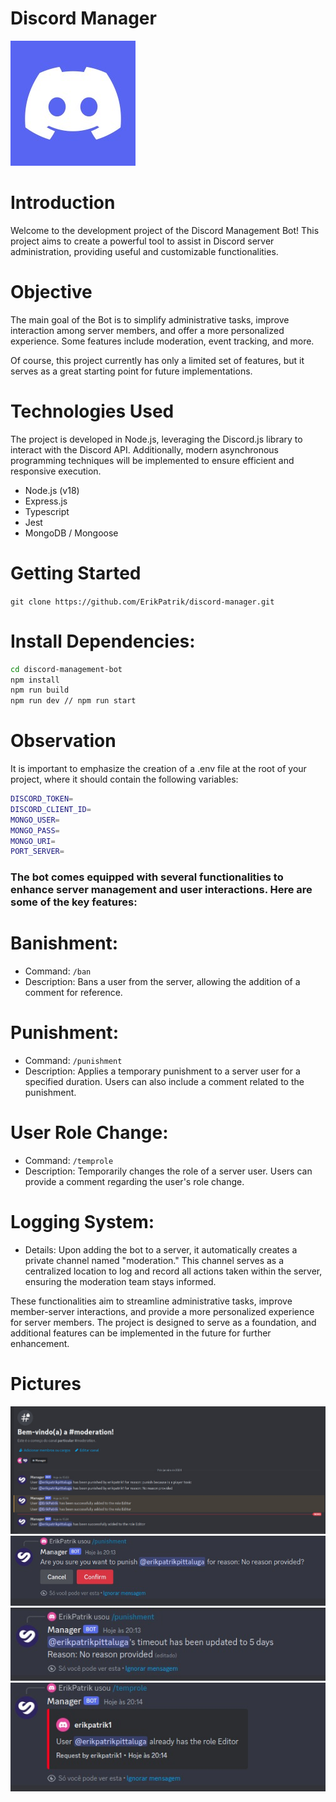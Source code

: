 # Discord Manager

![Project logo](./images/discord_logo.jpeg)

# Introduction

Welcome to the development project of the Discord Management Bot!
This project aims to create a powerful tool to assist in Discord server administration, providing useful and customizable functionalities.

# Objective

The main goal of the Bot is to simplify administrative tasks, improve interaction among server members, and offer a more personalized experience. Some features include moderation, event tracking, and more.

Of course, this project currently has only a limited set of features, but it serves as a great starting point for future implementations.

# Technologies Used
The project is developed in Node.js, leveraging the Discord.js library to interact with the Discord API.
Additionally, modern asynchronous programming techniques will be implemented to ensure efficient and responsive execution.

- Node.js (v18)
- Express.js
- Typescript
- Jest
- MongoDB / Mongoose

# Getting Started

`git clone https://github.com/ErikPatrik/discord-manager.git`

# Install Dependencies:

```bash
cd discord-management-bot
npm install
npm run build
npm run dev // npm run start
```

# Observation

It is important to emphasize the creation of a .env file at the root of your project, where it should contain the following variables:

```bash
DISCORD_TOKEN=
DISCORD_CLIENT_ID=
MONGO_USER=
MONGO_PASS=
MONGO_URI=
PORT_SERVER=
```

<h3>The bot comes equipped with several functionalities to enhance server management and user interactions. Here are some of the key features:</h3>

# Banishment:

- Command: `/ban`
- Description: Bans a user from the server, allowing the addition of a comment for reference.

# Punishment:

- Command: `/punishment`
- Description: Applies a temporary punishment to a server user for a specified duration. Users can also include a comment related to the punishment.

# User Role Change:

- Command: `/temprole`
- Description: Temporarily changes the role of a server user. Users can provide a comment regarding the user's role change.

# Logging System:

- Details: Upon adding the bot to a server, it automatically creates a private channel named "moderation." This channel serves as a centralized location to log and record all actions taken within the server, ensuring the moderation team stays informed.

These functionalities aim to streamline administrative tasks, improve member-server interactions, and provide a more personalized experience for server members. The project is designed to serve as a foundation, and additional features can be implemented in the future for further enhancement.

# Pictures

![Example 1](./images/example_1.jpeg)
![Example 2](./images/example_2.jpeg)
![Example 2](./images/example_3.jpeg)
![Example 3](./images/example_4.jpeg)